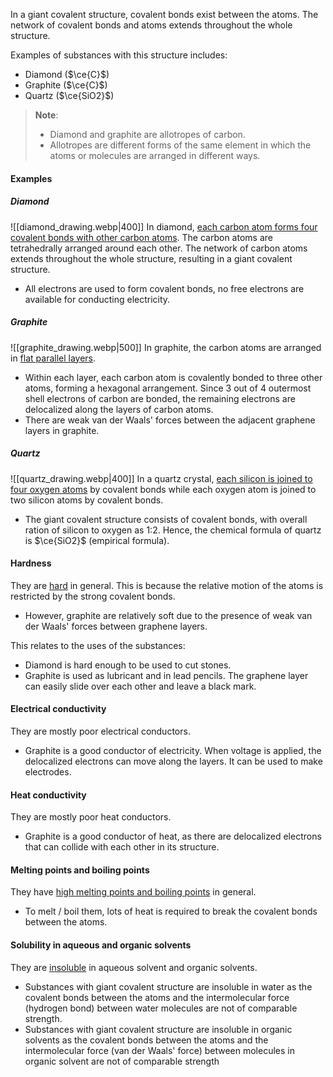 In a giant covalent structure, covalent bonds exist between the atoms. The network of covalent bonds and atoms extends throughout the whole structure.

Examples of substances with this structure includes:
- Diamond ($\ce{C}$)
- Graphite ($\ce{C}$)
- Quartz ($\ce{SiO2}$)

> **Note**:
> - Diamond and graphite are allotropes of carbon.
> - Allotropes are different forms of the same element in which the atoms or molecules are arranged in different ways.

#### Examples
##### Diamond
![[diamond_drawing.webp|400]]
In diamond, <u>each carbon atom forms four covalent bonds with other carbon atoms</u>. The carbon atoms are tetrahedrally arranged around each other. The network of carbon atoms extends throughout the whole structure, resulting in a giant covalent structure.
- All electrons are used to form covalent bonds, no free electrons are available for conducting electricity.

##### Graphite
![[graphite_drawing.webp|500]]
In graphite, the carbon atoms are arranged in <u>flat parallel layers</u>.
- Within each layer, each carbon atom is covalently bonded to three other atoms, forming a hexagonal arrangement. Since 3 out of 4 outermost shell electrons of carbon are bonded, the remaining electrons are delocalized along the layers of carbon atoms.
- There are weak van der Waals' forces between the adjacent graphene layers in graphite.

##### Quartz
![[quartz_drawing.webp|400]]
In a quartz crystal, <u>each silicon is joined to four oxygen atoms</u> by covalent bonds while each oxygen atom is joined to two silicon atoms by covalent bonds.
- The giant covalent structure consists of covalent bonds, with overall ration of silicon to oxygen as 1:2. Hence, the chemical formula of quartz is $\ce{SiO2}$ (empirical formula).

#### Hardness
They are <u>hard</u> in general. This is because the relative motion of the atoms is restricted by the strong covalent bonds.
- However, graphite are relatively soft due to the presence of weak van der Waals' forces between graphene layers.

This relates to the uses of the substances:
- Diamond is hard enough to be used to cut stones.
- Graphite is used as lubricant and in lead pencils.
  The graphene layer can easily slide over each other and leave a black mark.

#### Electrical conductivity
They are mostly poor electrical conductors.
- Graphite is a good conductor of electricity. When voltage is applied, the delocalized electrons can move along the layers. It can be used to make electrodes.

#### Heat conductivity
They are mostly poor heat conductors.
- Graphite is a good conductor of heat, as there are delocalized electrons that can collide with each other in its structure.

#### Melting points and boiling points
They have <u>high melting points and boiling points</u> in general.
- To melt / boil them, lots of heat is required to break the covalent bonds between the atoms.

#### Solubility in aqueous and organic solvents
They are <u>insoluble</u> in aqueous solvent and organic solvents.
- Substances with giant covalent structure are insoluble in water as the covalent bonds between the atoms and the intermolecular force (hydrogen bond) between water molecules are not of comparable strength.
- Substances with giant covalent structure are insoluble in organic solvents as the covalent bonds between the atoms and the intermolecular force (van der Waals' force) between molecules in organic solvent are not of comparable strength

